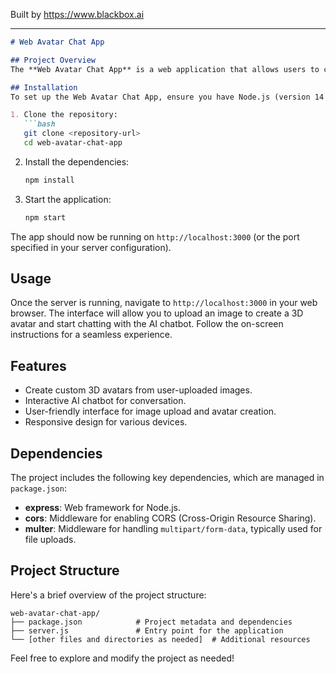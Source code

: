 
Built by https://www.blackbox.ai

---

```markdown
# Web Avatar Chat App

## Project Overview
The **Web Avatar Chat App** is a web application that allows users to create 3D avatars from images and engage in conversations with an AI chatbot. This project aims to combine creative user-generated content with interactive AI technology to provide a unique online experience.

## Installation
To set up the Web Avatar Chat App, ensure you have Node.js (version 14 or higher) installed on your machine. Follow these steps to install and run the application:

1. Clone the repository:
   ```bash
   git clone <repository-url>
   cd web-avatar-chat-app
   ```

2. Install the dependencies:
   ```bash
   npm install
   ```

3. Start the application:
   ```bash
   npm start
   ```

The app should now be running on `http://localhost:3000` (or the port specified in your server configuration).

## Usage
Once the server is running, navigate to `http://localhost:3000` in your web browser. The interface will allow you to upload an image to create a 3D avatar and start chatting with the AI chatbot. Follow the on-screen instructions for a seamless experience.

## Features
- Create custom 3D avatars from user-uploaded images.
- Interactive AI chatbot for conversation.
- User-friendly interface for image upload and avatar creation.
- Responsive design for various devices.

## Dependencies
The project includes the following key dependencies, which are managed in `package.json`:

- **express**: Web framework for Node.js.
- **cors**: Middleware for enabling CORS (Cross-Origin Resource Sharing).
- **multer**: Middleware for handling `multipart/form-data`, typically used for file uploads.

## Project Structure
Here's a brief overview of the project structure:

```
web-avatar-chat-app/
├── package.json            # Project metadata and dependencies
├── server.js               # Entry point for the application
└── [other files and directories as needed]  # Additional resources
```

Feel free to explore and modify the project as needed!
```
